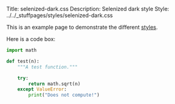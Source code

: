 Title: selenized-dark.css
Description: Selenized dark style
Style: ../../_stuffpages/styles/selenized-dark.css

This is an example page to demonstrate the different [styles](index.md).

Here is a code box:

```python
import math

def test(n):
    """A test function."""

    try:
        return math.sqrt(n)
    except ValueError:
        print("Does not compute!")
```


